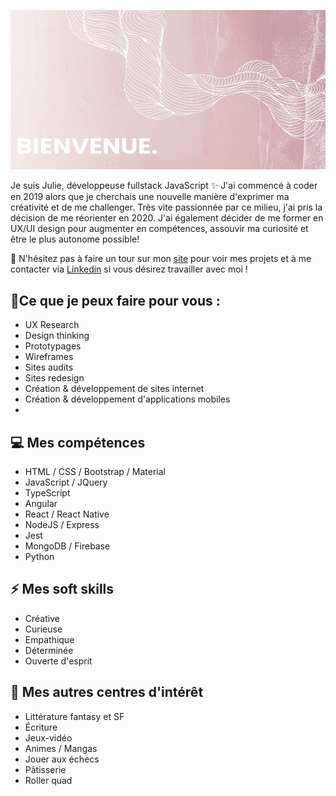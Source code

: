 ![banner image saying "Bienvenue.'](https://github.com/julie-p/julie-p/blob/main/banner-header.jpg)

Je suis Julie, développeuse fullstack JavaScript ✨
J'ai commencé à coder en 2019 alors que je cherchais une nouvelle manière d'exprimer ma créativité et de me challenger. Très vite passionnée par ce milieu, j'ai pris la décision de me réorienter en 2020. J'ai également décider de me former en UX/UI design pour augmenter en compétences, assouvir ma curiosité et être le plus autonome possible!

💬 N'hésitez pas à faire un tour sur mon [site](https://julie-developer.com) pour voir mes projets et à me contacter via [Linkedin](https://www.linkedin.com/in/julie-paupert/) si vous désirez travailler avec moi !

## 📝Ce que je peux faire pour vous :
- UX Research
- Design thinking
- Prototypages
- Wireframes
- Sites audits
- Sites redesign
- Création & développement de sites internet
- Création & développement d'applications mobiles
- 
## 💻 Mes compétences 

  - HTML / CSS / Bootstrap / Material
  - JavaScript / JQuery
  - TypeScript
  - Angular
  - React / React Native 
  - NodeJS / Express
  - Jest
  - MongoDB / Firebase
  - Python

## ⚡ Mes soft skills 

  - Créative
  - Curieuse
  - Empathique
  - Déterminée
  - Ouverte d'esprit
  
## 💖 Mes autres centres d'intérêt 

  - Littérature fantasy et SF
  - Écriture
  - Jeux-vidéo 
  - Animes / Mangas 
  - Jouer aux échecs
  - Pâtisserie 
  - Roller quad

<!--
## 📈 Quelques stats
![Julies's GitHub stats](https://github-readme-stats.vercel.app/api?username=julie-p&count_private=true&show_icons=true&theme=cobalt)

[![Top Langs](https://github-readme-stats.vercel.app/api/top-langs/?username=julie-p&layout=compact)](https://github.com/anuraghazra/github-readme-stats)




**julie-p/julie-p** is a ✨ _special_ ✨ repository because its `README.md` (this file) appears on your GitHub profile.

Here are some ideas to get you started:

- 🔭 I’m currently working on ...
- 🌱 I’m currently learning ...
- 👯 I’m looking to collaborate on ...
- 🤔 I’m looking for help with ...
- 💬 Ask me about ...
- 📫 How to reach me: ...
- 😄 Pronouns: ...
- ⚡ Fun fact: ...
-->
